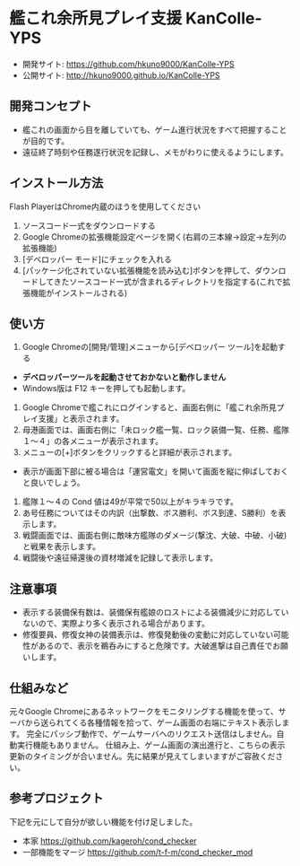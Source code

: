 # 艦これ余所見プレイ支援 KanColle-YPS
* 開発サイト: https://github.com/hkuno9000/KanColle-YPS
* 公開サイト: http://hkuno9000.github.io/KanColle-YPS

## 開発コンセプト
* 艦これの画面から目を離していても、ゲーム進行状況をすべて把握することが目的です。
* 遠征終了時刻や任務遂行状況を記録し、メモがわりに使えるようにします。

## インストール方法
Flash PlayerはChrome内蔵のほうを使用してください

1. ソースコード一式をダウンロードする
1. Google Chromeの拡張機能設定ページを開く(右肩の三本線→設定→左列の拡張機能)
1. [デベロッパー モード]にチェックを入れる
1. [パッケージ化されていない拡張機能を読み込む]ボタンを押して、ダウンロードしてきたソースコード一式が含まれるディレクトリを指定する(これで拡張機能がインストールされる)

## 使い方
1. Google Chromeの[開発/管理]メニューから[デベロッパー ツール]を起動する
  * **デベロッパーツールを起動させておかないと動作しません**
  * Windows版は F12 キーを押しても起動します。
1. Google Chromeで艦これにログインすると、画面右側に「艦これ余所見プレイ支援」と表示されます。
1. 母港画面では、画面右側に「未ロック艦一覧、ロック装備一覧、任務、艦隊１～４」の各メニューが表示されます。
1. メニューの[+]ボタンをクリックすると詳細が表示されます。
  * 表示が画面下部に被る場合は「運営電文」を開いて画面を縦に伸ばしておくと良いでしょう。
1. 艦隊１～４の Cond 値は49が平常で50以上がキラキラです。
1. あ号任務についてはその内訳（出撃数、ボス勝利、ボス到達、S勝利）を表示します。
1. 戦闘画面では、画面右側に敵味方艦隊のダメージ(撃沈、大破、中破、小破)と戦果を表示します。
1. 戦闘後や遠征帰還後の資材増減を記録して表示します。

## 注意事項
* 表示する装備保有数は、装備保有艦娘のロストによる装備減少に対応していないので、実際より多く表示される場合があります。
* 修復要員、修復女神の装備表示は、修復発動後の変動に対応していない可能性があるので、表示を鵜呑みにすると危険です。大破進撃は自己責任でお願いします。

## 仕組みなど
元々Google Chromeにあるネットワークをモニタリングする機能を使って、サーバから送られてくる各種情報を拾って、ゲーム画面の右端にテキスト表示します。
完全にパッシブ動作で、ゲームサーバへのリクエスト送信はしません。自動実行機能もありません。
仕組み上、ゲーム画面の演出進行と、こちらの表示更新のタイミングが合いません。先に結果が見えてしまいますがご容赦ください。

## 参考プロジェクト
下記を元にして自分が欲しい機能を付け足しました。
* 本家 https://github.com/kageroh/cond_checker
* 一部機能をマージ https://github.com/t-f-m/cond_checker_mod

